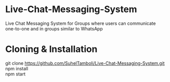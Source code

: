 # Live-Chat-Messaging-System
 Live Chat Messaging System for Groups where users can communicate one-to-one and in groups  similar to WhatsApp

 # Cloning & Installation <br />
 git clone https://github.com/SuhelTamboli/Live-Chat-Messaging-System.git <br />
 npm install <br />
 npm start <br />
